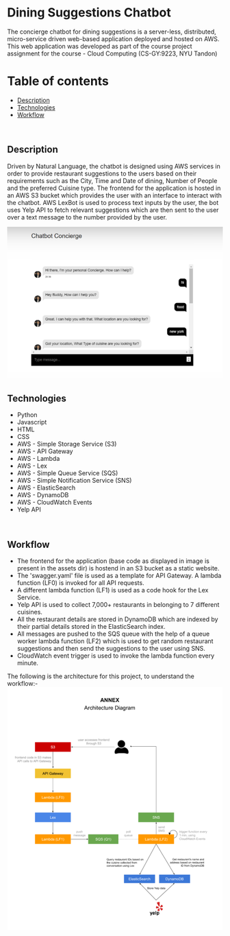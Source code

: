 # **Dining Suggestions Chatbot**
 
The concierge chatbot for dining suggestions is a server-less, distributed, micro-service driven web-based application deployed and hosted on AWS. This web application was developed as part of the course project assignment for the course - Cloud Computing (CS-GY:9223, NYU Tandon) 
<br>

# Table of contents
* [Description](#description)
* [Technologies](#technologies)
* [Workflow](#workflow)

<br>

## Description

Driven by Natural Language, the chatbot is designed using AWS services in order to provide restaurant suggestions to the users based on their requirements such as the City, Time and Date of dining, Number of People and the preferred Cuisine type. The frontend for the application is hosted in an AWS S3 bucket which provides the user with an interface to interact with the chatbot. AWS LexBot is used to process text inputs by the user, the bot uses Yelp API to fetch relevant suggestions which are then sent to the user over a text message to the number provided by the user. 
<br>

![Chatbot Demo](https://github.com/siddharthchd/Dining_Suggestions_Chatbot/blob/main/images/chatbot_demo.png)
<br>

## Technologies

* Python
* Javascript
* HTML
* CSS
* AWS - Simple Storage Service (S3)
* AWS - API Gateway
* AWS - Lambda
* AWS - Lex
* AWS - Simple Queue Service (SQS)
* AWS - Simple Notification Service (SNS)
* AWS - ElasticSearch
* AWS - DynamoDB
* AWS - CloudWatch Events
* Yelp API
<br>

## Workflow

* The frontend for the application (base code as displayed in image is present in the assets dir) is hostend in an S3 bucket as a static website.
* The 'swagger.yaml' file is used as a template for API Gateway. A lambda function (LF0) is invoked for all API requests.
* A different lambda function (LF1) is used as a code hook for the Lex Service.
* Yelp API is used to collect 7,000+ restaurants in belonging to 7 different cuisines.
* All the restaurant details are stored in DynamoDB which are indexed by their partial details stored in the ElasticSearch index.
* All messages are pushed to the SQS queue with the help of a queue worker lambda function (LF2) which is used to get random restaurant suggestions and then send the suggestions to the user using SNS.
* CloudWatch event trigger is used to invoke the lambda function every minute.

The following is the architecture for this project, to understand the workflow:-
![Chatbot Architecture](https://github.com/siddharthchd/Dining_Suggestions_Chatbot/blob/main/images/chatbot_architecture.png)
